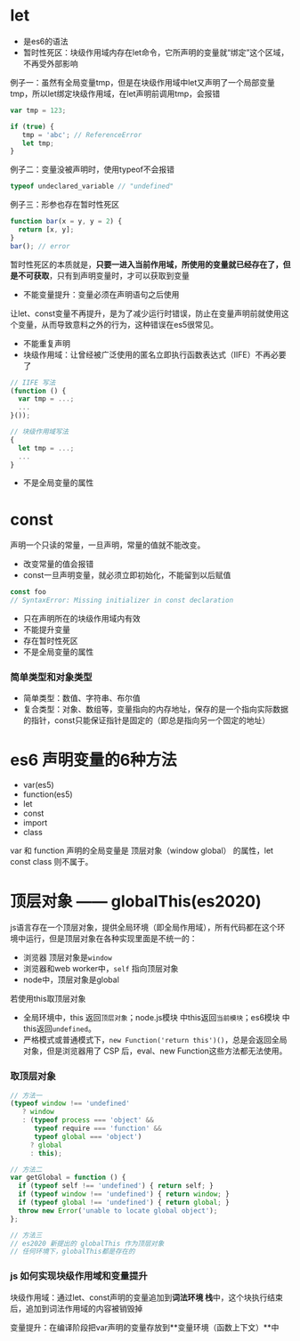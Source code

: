 # let
- 是es6的语法
- 暂时性死区：块级作用域内存在let命令，它所声明的变量就“绑定”这个区域，不再受外部影响

例子一：虽然有全局变量tmp，但是在块级作用域中let又声明了一个局部变量tmp，所以let绑定块级作用域，在let声明前调用tmp，会报错
```javascript
var tmp = 123;

if (true) {
   tmp = 'abc'; // ReferenceError
   let tmp;
}
```

例子二：变量没被声明时，使用typeof不会报错
```javascript
typeof undeclared_variable // "undefined"
```

例子三：形参也存在暂时性死区
```javascript
function bar(x = y, y = 2) {
  return [x, y];
}
bar(); // error
```

暂时性死区的本质就是，**只要一进入当前作用域，所使用的变量就已经存在了，但是不可获取**，只有到声明变量时，才可以获取到变量

- 不能变量提升：变量必须在声明语句之后使用

让let、const变量不再提升，是为了减少运行时错误，防止在变量声明前就使用这个变量，从而导致意料之外的行为，这种错误在es5很常见。
- 不能重复声明
- 块级作用域：让曾经被广泛使用的匿名立即执行函数表达式（IIFE）不再必要了

```javascript
// IIFE 写法
(function () {
  var tmp = ...;
  ...
}());

// 块级作用域写法
{
  let tmp = ...;
  ...
}
```

- 不是全局变量的属性

# const 
声明一个只读的常量，一旦声明，常量的值就不能改变。
- 改变常量的值会报错
- const一旦声明变量，就必须立即初始化，不能留到以后赋值

```javascript
const foo
// SyntaxError: Missing initializer in const declaration
```
- 只在声明所在的块级作用域内有效
- 不能提升变量
- 存在暂时性死区
- 不是全局变量的属性

### 简单类型和对象类型
- 简单类型：数值、字符串、布尔值
- 复合类型：对象、数组等，变量指向的内存地址，保存的是一个指向实际数据的指针，const只能保证指针是固定的（即总是指向另一个固定的地址）

# es6 声明变量的6种方法
- var(es5)
- function(es5)
- let
- const
- import
- class

var 和 function 声明的全局变量是 顶层对象（window global） 的属性，let const class 则不属于。
# 顶层对象 —— globalThis(es2020)
js语言存在一个顶层对象，提供全局环境（即全局作用域），所有代码都在这个环境中运行，但是顶层对象在各种实现里面是不统一的：
- 浏览器 顶层对象是`window`
- 浏览器和web worker中，`self` 指向顶层对象
- node中，顶层对象是global

若使用this取顶层对象
- 全局环境中，this 返回`顶层对象`；node.js模块 中this返回`当前模块`；es6模块 中this返回`undefined`。
- 严格模式或普通模式下，`new Function('return this')()`，总是会返回全局对象，但是浏览器用了 CSP 后，eval、new Function这些方法都无法使用。

### 取顶层对象
```javascript
// 方法一
(typeof window !== 'undefined'
   ? window
   : (typeof process === 'object' &&
      typeof require === 'function' &&
      typeof global === 'object')
     ? global
     : this);

// 方法二
var getGlobal = function () {
  if (typeof self !== 'undefined') { return self; }
  if (typeof window !== 'undefined') { return window; }
  if (typeof global !== 'undefined') { return global; }
  throw new Error('unable to locate global object');
};

// 方法三
// es2020 新提出的 globalThis 作为顶层对象
// 任何环境下，globalThis都是存在的
```

### js 如何实现块级作用域和变量提升
块级作用域：通过let、const声明的变量追加到**词法环境 栈**中，这个块执行结束后，追加到词法作用域的内容被销毁掉

变量提升：在编译阶段把var声明的变量存放到**变量环境（函数上下文）**中